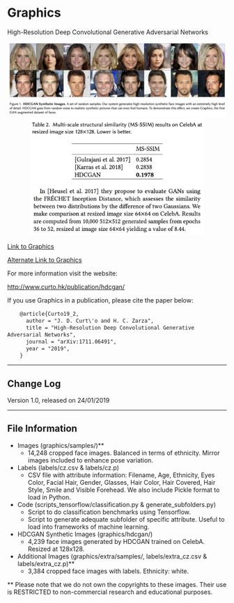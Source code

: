 # Graphics

High-Resolution Deep Convolutional Generative Adversarial Networks

<p align="center">
<img src="hdcgan.png" width="800">
<img src="HDCGAN_table.png" width="400">
<img src="frechet.png" width="400">
</p>

<a href="https://drive.google.com/file/d/1KM_aBTICkLqKUhV8sDhaGShtzP8EJCIY/view?usp=sharing">Link to Graphics</a>

<a href="http://naver.me/xgYrbq02">Alternate Link to Graphics</a>

For more information visit the website:

  http://www.curto.hk/publication/hdcgan/

If you use Graphics in a publication, please cite the paper below:

        @article{Curto19_2,
          author = "J. D. Curt\'o and H. C. Zarza",
          title = "High-Resolution Deep Convolutional Generative Adversarial Networks",
          journal = "arXiv:1711.06491",
          year = "2019",
        }

--------------------------------------------------------
Change Log
--------------------------------------------------------

Version 1.0, released on 24/01/2019

--------------------------------------------------------
File Information
--------------------------------------------------------

- Images (graphics/samples/)**
  - 14,248 cropped face images. Balanced in terms of ethnicity. Mirror images included to enhance pose variation.
- Labels (labels/cz.csv & labels/cz.p)
  - CSV file with attribute information: Filename, Age, Ethnicity, Eyes Color, Facial Hair, Gender, Glasses, Hair Color, Hair Covered, Hair Style, Smile and Visible Forehead.
We also include Pickle format to load in Python.
- Code (scripts_tensorflow/classification.py & generate_subfolders.py)
  - Script to do classification benchmarks using Tensorflow.
  - Script to generate adequate subfolder of specific attribute. Useful to load into frameworks of machine learning.
- HDCGAN Synthetic Images (graphics/hdcgan/)
  - 4,239 face images generated by HDCGAN trained on CelebA. Resized at 128x128.
- Additional Images (graphics/extra/samples/, labels/extra_cz.csv & labels/extra_cz.p)**
  - 3,384 cropped face images with labels. Ethnicity: white.

** Please note that we do not own the copyrights to these images. Their use is RESTRICTED to non-commercial research and educational purposes.
